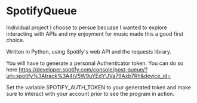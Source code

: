 # SpotifyQueue
Individual project I choose to persue becuase I wanted to explore interacting with APIs and my enjoyment for music made this a good first choice.

Written in Python, using Spotify's web API and the requests library.

You will have to generate a personal Authenticator token. You can do so here https://developer.spotify.com/console/post-queue/?uri=spotify%3Atrack%3A4iV5W9uYEdYUVa79Axb7Rh&device_id=

Set the variable SPOTIFY_AUTH_TOKEN to your generated token and make sure to interact with your account prior to see the program in action.

